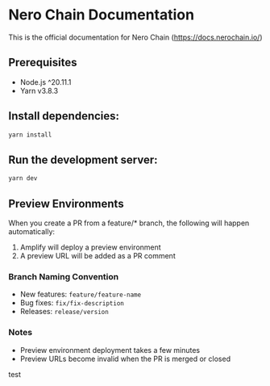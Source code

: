 # Nero Chain Documentation

This is the official documentation for Nero Chain
(https://docs.nerochain.io/)

## Prerequisites

- Node.js ^20.11.1
- Yarn v3.8.3

## Install dependencies:

```bash
yarn install
```

## Run the development server:

```bash
yarn dev
```

## Preview Environments

When you create a PR from a feature/* branch, the following will happen automatically:
1. Amplify will deploy a preview environment
2. A preview URL will be added as a PR comment

### Branch Naming Convention
- New features: `feature/feature-name`
- Bug fixes: `fix/fix-description`
- Releases: `release/version`

### Notes
- Preview environment deployment takes a few minutes
- Preview URLs become invalid when the PR is merged or closed

test